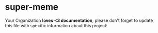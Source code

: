 # super-meme
Your Organization **loves <3 documentation,** please don't forget to update this file with specific information about this project!
